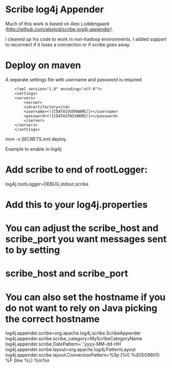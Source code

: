 Scribe log4j Appender
====================================

Much of this work is based on Alex Loddengaard (http://github.com/alexlod/scribe-log4j-appender).

I cleaned up his code to work in non-hadoop environments. I added support to reconnect if it loses a connection or if scribe goes away.

Deploy on maven
=====

A separate settings file with username and password is required

        <?xml version="1.0" encoding="utf-8"?>
        <settings>
        <servers>
            <server>
            <id>artifactory</id>
            <username><![CDATA[USERNAME]]></username>
            <password><![CDATA[PASSWORD]]></password>
            </server>
        </servers>
        </settings>

mvn -s SECRETS.xml deploy

Example to enable in log4j:

# Add scribe to end of rootLogger:

log4j.rootLogger=DEBUG,stdout,scribe

#
# Add this to your log4j.properties
#
# You can adjust the scribe_host and scribe_port you want messages sent to by setting
# scribe_host and scribe_port
#
# You can also set the hostname if you do not want to rely on Java picking the correct hostname

log4j.appender.scribe=org.apache.log4j.scribe.ScribeAppender
log4j.appender.scribe.scribe_category=MyScribeCategoryName
log4j.appender.scribe.DatePattern='.'yyyy-MM-dd-HH
log4j.appender.scribe.layout=org.apache.log4j.PatternLayout
log4j.appender.scribe.layout.ConversionPattern=%5p [%t] %d{ISO8601} %F (line %L) %m%n

